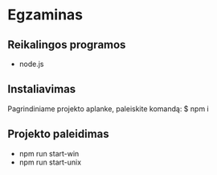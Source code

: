 # Egzaminas 

## Reikalingos programos
* node.js

## Instaliavimas
Pagrindiniame projekto aplanke, paleiskite komandą:
  $ npm i

## Projekto paleidimas
  * npm run start-win
  * npm run start-unix